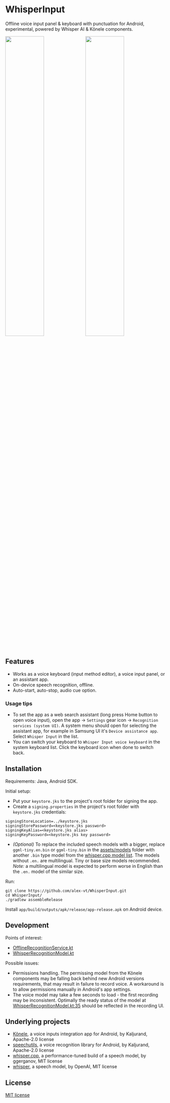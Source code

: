# WhisperInput

Offline voice input panel & keyboard with punctuation for Android, experimental, powered by Whisper AI & Kõnele components.

[<img src="example/example_1.jpg" width="49%"/>](example/example_1.jpg)
[<img src="example/example_2.jpg" width="49%"/>](example/example_2.jpg)


## Features

* Works as a voice keyboard (input method editor), a voice input panel, or an assistant app.
* On-device speech recognition, offline.
* Auto-start, auto-stop, audio cue option.


### Usage tips

* To set the app as a web search assistant (long press Home button to open voice input), open the app -> `Settings` gear icon -> `Recognition services (system UI)`. A system menu should open for selecting the assistant app, for example in Samsung UI it's `Device assistance app`. Select `Whisper Input` in the list.
* You can switch your keyboard to `Whisper Input voice keyboard` in the system keyboard list. Click the keyboard icon when done to switch back.


## Installation

Requirements: Java, Android SDK.

Initial setup:
* Put your `keystore.jks` to the project's root folder for signing the app.
* Create a `signing.properties` in the project's root folder with `keystore.jks` credentials:
```
signingStoreLocation=../keystore.jks
signingStorePassword=<keystore.jks password>
signingKeyAlias=<keystore.jks alias>
signingKeyPassword=<keystore.jks key password>
```
* _(Optional)_ To replace the included speech models with a bigger, replace `ggml-tiny.en.bin` or `ggml-tiny.bin` in the [assets/models](https://github.com/alex-vt/WhisperInput/tree/main/app/src/main/assets/models) folder with another `.bin` type model from the [whisper.cpp model list](https://huggingface.co/ggerganov/whisper.cpp/tree/main). The models without `.en.` are multilingual. Tiny or base size models recommended. _Note:_ a multilingual model is expected to perform worse in English than the `.en.` model of the similar size.

Run: 
```
git clone https://github.com/alex-vt/WhisperInput.git
cd WhisperInput/
./gradlew assembleRelease
```
Install `app/build/outputs/apk/release/app-release.apk` on Android device.


## Development

Points of interest:
* [OfflineRecognitionService.kt](app/src/main/java/com/alexvt/whisperinput/speak/service/OfflineRecognitionService.kt)
* [WhisperRecognitionModel.kt](app/src/main/java/com/whispercppdemo/WhisperRecognitionModel.kt)

Possible issues:
* Permissions handling. The permissing model from the Kõnele components may be falling back behind new Android versions requirements, that may result in failure to record voice. A workaround is to allow permissions manually in Android's app settings.
* The voice model may take a few seconds to load - the first recording may be inconsistent. Optimally the ready status of the model at [WhisperRecognitionModel.kt:35](https://github.com/alex-vt/WhisperInput/blob/main/app/src/main/java/com/whispercppdemo/WhisperRecognitionModel.kt#L35) should be reflected in the recording UI.


## Underlying projects

* [Kõnele](https://github.com/Kaljurand/K6nele), a voice inputs integration app for Android, by Kaljurand, Apache-2.0 license
* [speechutils](https://github.com/Kaljurand/speechutils), a voice recognition library for Android, by Kaljurand, Apache-2.0 license
* [whisper.cpp](https://github.com/ggerganov/whisper.cpp), a performance-tuned build of a speech model, by ggerganov, MIT license
* [whisper](https://github.com/openai/whisper), a speech model, by OpenAI, MIT license


## License

[MIT license](LICENSE)
